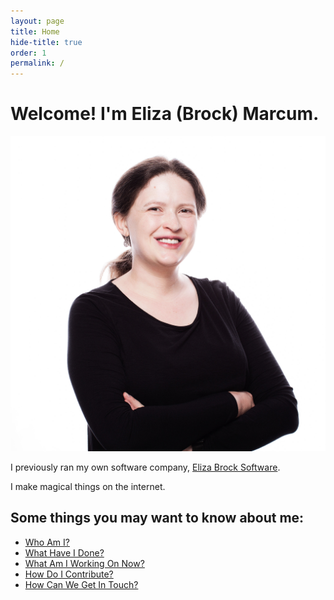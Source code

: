 ```yaml
---
layout: page
title: Home
hide-title: true
order: 1
permalink: /
---
```

# Welcome! I'm Eliza (Brock) Marcum.

<img src="/images/2018headshot.png" id="headshot" alt="Eliza Brock Marcum, smiling" />

I previously ran my own software company, <a href="https://www.elizabrocksoftware.com/">Eliza Brock Software</a>.

I make magical things on the internet.

## Some things you may want to know about me:

<nav>
  <ul>
    <li>
      <a href="">Who Am I?</a>
    </li>
    <li>
      <a href="">What Have I Done?</a>
    </li>
    <li>
      <a href="">What Am I Working On Now?</a>
    </li>
    <li>
      <a href="">How Do I Contribute?</a>
    </li>
    <li>
      <a href="">How Can We Get In Touch?</a>
    </li>
  </ul>
</nav>
